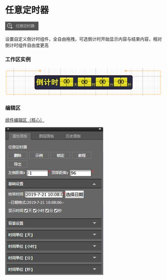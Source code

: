 # 任意定时器

![](/assets/wwqq_18.jpg)

设置自定义倒计时组件，全自由拖拽，可选倒计时开始显示内容与结束内容，相对倒计时组件自由度更高

### 工作区实例

![](/assets/QQ18-1.png)

### 编辑区

[组件编辑区（核心）](/chapter1/gong-ju-jie-mian/zu-jian-bian-ji-qu-ff08-he-xin-ff09.md)

![](/assets/QQ18-2.png)


